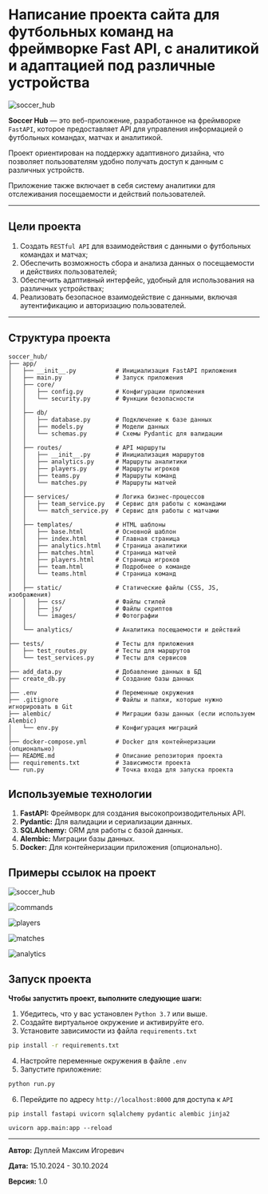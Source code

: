 # Написание проекта сайта для футбольных команд на фреймворке Fast API, с аналитикой и адаптацией под различные устройства

![soccer_hub](app/static/images/soccer_hub.png)

**Soccer Hub** — это веб-приложение, разработанное на фреймворке `FastAPI`, которое предоставляет API для управления информацией о футбольных командах, матчах и аналитикой.

Проект ориентирован на поддержку адаптивного дизайна, что позволяет пользователям удобно получать доступ к данным с различных устройств.

Приложение также включает в себя систему аналитики для отслеживания посещаемости и действий пользователей.

---

## Цели проекта
1. Создать `RESTful API` для взаимодействия с данными о футбольных командах и матчах;
2. Обеспечить возможность сбора и анализа данных о посещаемости и действиях пользователей;
3. Обеспечить адаптивный интерфейс, удобный для использования на различных устройствах;
4. Реализовать безопасное взаимодействие с данными, включая аутентификацию и авторизацию пользователей.

---

## Структура проекта

```
soccer_hub/
├── app/
│   ├── __init__.py           # Инициализация FastAPI приложения
│   ├── main.py               # Запуск приложения
│   ├── core/
│   │   ├── config.py         # Конфигурации приложения
│   │   └── security.py       # Функции безопасности
│   │
│   ├── db/
│   │   ├── database.py       # Подключение к базе данных
│   │   ├── models.py         # Модели данных
│   │   └── schemas.py        # Схемы Pydantic для валидации
│   │
│   ├── routes/               # API маршруты
│   │   ├── __init__.py       # Инициализация маршрутов
│   │   ├── analytics.py      # Маршруты аналитики
│   │   ├── players.py        # Маршруты игроков
│   │   ├── teams.py          # Маршруты команд
│   │   └── matches.py        # Маршруты матчей
│   │
│   ├── services/             # Логика бизнес-процессов
│   │   ├── team_service.py   # Сервис для работы с командами
│   │   └── match_service.py  # Сервис для работы с матчами
│   │
│   ├── templates/            # HTML шаблоны
│   │   ├── base.html         # Основной шаблон
│   │   ├── index.html        # Главная страница
│   │   ├── analytics.html    # Страница аналитики
│   │   ├── matches.html      # Страница матчей
│   │   ├── players.html      # Страница игроков
│   │   ├── team.html         # Подробнее о команде
│   │   └── teams.html        # Страница команд
│   │
│   ├── static/               # Статические файлы (CSS, JS, изображения)
│   │   ├── css/              # Файлы стилей
│   │   ├── js/               # Файлы скриптов
│   │   └── images/           # Фотографии
│   │
│   └── analytics/            # Аналитика посещаемости и действий
│
├── tests/                    # Тесты для приложения
│   ├── test_routes.py        # Тесты для маршрутов
│   └── test_services.py      # Тесты для сервисов
│
├── add_data.py               # Добавление данных в БД
├── create_db.py              # Создание базы данных
│
├── .env                      # Переменные окружения
├── .gitignore                # Файлы и папки, которые нужно игнорировать в Git
├── alembic/                  # Миграции базы данных (если используем Alembic)
│   └── env.py                # Конфигурация миграций
│
├── docker-compose.yml        # Docker для контейнеризации (опционально)
├── README.md                 # Описание репозитория проекта 
├── requirements.txt          # Зависимости проекта
└── run.py                    # Точка входа для запуска проекта
```

## Используемые технологии

1. **FastAPI:** Фреймворк для создания высокопроизводительных API.
2. **Pydantic:** Для валидации и сериализации данных.
3. **SQLAlchemy:** ORM для работы с базой данных.
4. **Alembic:** Миграции базы данных.
5. **Docker:** Для контейнеризации приложения (опционально).

## Примеры ссылок на проект

![soccer_hub](app/static/images/soccer_hub_1.png)

![commands](app/static/images/commands.png)

![players](app/static/images/players.png)

![matches](app/static/images/matches.png)

![analytics](app/static/images/analytics.png)

## Запуск проекта

**Чтобы запустить проект, выполните следующие шаги:**
1. Убедитесь, что у вас установлен `Python 3.7` или выше.
2. Создайте виртуальное окружение и активируйте его.
3. Установите зависимости из файла `requirements.txt`
```bash
pip install -r requirements.txt
```
4. Настройте переменные окружения в файле `.env`
5. Запустите приложение:
```bash
python run.py
```
6. Перейдите по адресу `http://localhost:8000` для доступа к `API`

```
pip install fastapi uvicorn sqlalchemy pydantic alembic jinja2
```

```
uvicorn app.main:app --reload
```

---

**Автор:** Дуплей Максим Игоревич

**Дата:** 15.10.2024 - 30.10.2024

**Версия:** 1.0
